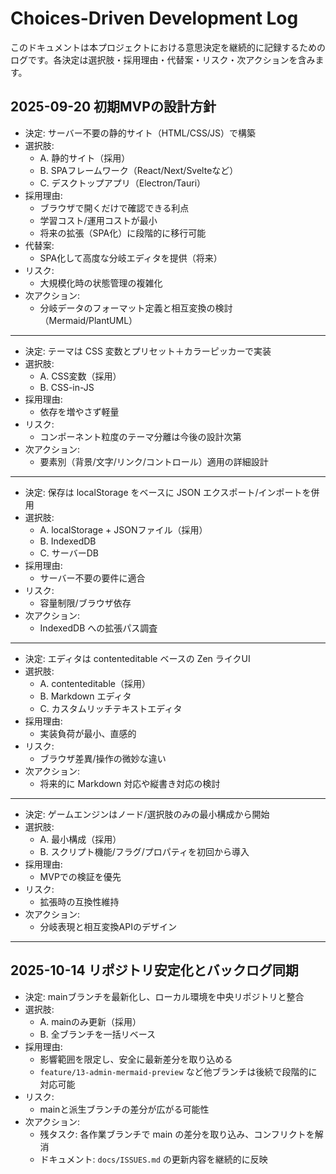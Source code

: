 # Choices-Driven Development Log

このドキュメントは本プロジェクトにおける意思決定を継続的に記録するためのログです。各決定は選択肢・採用理由・代替案・リスク・次アクションを含みます。

## 2025-09-20 初期MVPの設計方針
- 決定: サーバー不要の静的サイト（HTML/CSS/JS）で構築
- 選択肢:
  - A. 静的サイト（採用）
  - B. SPAフレームワーク（React/Next/Svelteなど）
  - C. デスクトップアプリ（Electron/Tauri）
- 採用理由:
  - ブラウザで開くだけで確認できる利点
  - 学習コスト/運用コストが最小
  - 将来の拡張（SPA化）に段階的に移行可能
- 代替案:
  - SPA化して高度な分岐エディタを提供（将来）
- リスク:
  - 大規模化時の状態管理の複雑化
- 次アクション:
  - 分岐データのフォーマット定義と相互変換の検討（Mermaid/PlantUML）

---
- 決定: テーマは CSS 変数とプリセット＋カラーピッカーで実装
- 選択肢:
  - A. CSS変数（採用）
  - B. CSS-in-JS
- 採用理由:
  - 依存を増やさず軽量
- リスク:
  - コンポーネント粒度のテーマ分離は今後の設計次第
- 次アクション:
  - 要素別（背景/文字/リンク/コントロール）適用の詳細設計

---
- 決定: 保存は localStorage をベースに JSON エクスポート/インポートを併用
- 選択肢:
  - A. localStorage + JSONファイル（採用）
  - B. IndexedDB
  - C. サーバーDB
- 採用理由:
  - サーバー不要の要件に適合
- リスク:
  - 容量制限/ブラウザ依存
- 次アクション:
  - IndexedDB への拡張パス調査

---
- 決定: エディタは contenteditable ベースの Zen ライクUI
- 選択肢:
  - A. contenteditable（採用）
  - B. Markdown エディタ
  - C. カスタムリッチテキストエディタ
- 採用理由:
  - 実装負荷が最小、直感的
- リスク:
  - ブラウザ差異/操作の微妙な違い
- 次アクション:
  - 将来的に Markdown 対応や縦書き対応の検討

---
- 決定: ゲームエンジンはノード/選択肢のみの最小構成から開始
- 選択肢:
  - A. 最小構成（採用）
  - B. スクリプト機能/フラグ/プロパティを初回から導入
- 採用理由:
  - MVPでの検証を優先
- リスク:
  - 拡張時の互換性維持
- 次アクション:
  - 分岐表現と相互変換APIのデザイン

---

## 2025-10-14 リポジトリ安定化とバックログ同期
- 決定: mainブランチを最新化し、ローカル環境を中央リポジトリと整合
- 選択肢:
  - A. mainのみ更新（採用）
  - B. 全ブランチを一括リベース
- 採用理由:
  - 影響範囲を限定し、安全に最新差分を取り込める
  - `feature/13-admin-mermaid-preview` など他ブランチは後続で段階的に対応可能
- リスク:
  - mainと派生ブランチの差分が広がる可能性
- 次アクション:
  - 残タスク: 各作業ブランチで main の差分を取り込み、コンフリクトを解消
  - ドキュメント: `docs/ISSUES.md` の更新内容を継続的に反映
